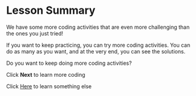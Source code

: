 # Lesson Summary

We have some more coding activities that are even more challenging than the ones you just tried!

If you want to keep practicing, you can try more coding activities. You can do as many as you want, and at the very end, you can see the solutions.

Do you want to keep doing more coding activities? 


Click **Next** to learn more coding

Click [Here](https://uclapsych.ca1.qualtrics.com/jfe/preview/SV_24zyJv5sB10fdxI?Q_CHL=preview&Q_SurveyVersionID=current) to learn something else 
